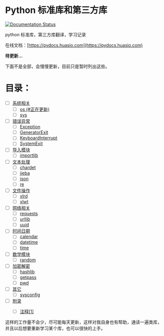 # Python 标准库和第三方库

[![Documentation Status](https://readthedocs.org/projects/pythonpython-packages-docs/badge/?version=latest)](https://pydocs.huasio.com/?badge=latest)

python 标准库，第三方库翻译，学习记录

在线文档：[https://pydocs.huasio.com](https://pydocs.huasio.com)

**待更新...**

下面不是全部，会慢慢更新，目前只是暂时列出这些。

# 目录：

- [ ] [系统相关](https://pydocs.huasio.com/zh_CN/latest/%E7%B3%BB%E7%BB%9F%E7%9B%B8%E5%85%B3/)
   - [ ] [os (#正在更新)](https://pydocs.huasio.com/zh_CN/latest/%E7%B3%BB%E7%BB%9F%E7%9B%B8%E5%85%B3/os/#os)
   - [ ] [sys](https://pydocs.huasio.com/zh_CN/latest/%E7%B3%BB%E7%BB%9F%E7%9B%B8%E5%85%B3/sys/#sys)
- [ ] [错误异常](https://pydocs.huasio.com/zh_CN/latest/%E9%94%99%E8%AF%AF%E5%BC%82%E5%B8%B8/)
    - [ ] [Exception](https://pydocs.huasio.com/zh_CN/latest/%E9%94%99%E8%AF%AF%E5%BC%82%E5%B8%B8/Exception/#exception)
    - [ ] [GeneratorExit]()
    - [ ] [KeyboardInterrupt]()
    - [ ] [SystemExit]()
- [ ] [导入模块](https://pydocs.huasio.com/zh_CN/latest/%E5%AF%BC%E5%85%A5%E6%A8%A1%E5%9D%97/)
    - [ ] [importlib](https://pydocs.huasio.com/zh_CN/latest/%E5%AF%BC%E5%85%A5%E6%A8%A1%E5%9D%97/importlib/)
- [ ] [文本处理](https://pydocs.huasio.com/zh_CN/latest/%E6%96%87%E6%9C%AC%E5%A4%84%E7%90%86/)
    - [ ] [chardet](https://pydocs.huasio.com/zh_CN/latest/%E6%96%87%E6%9C%AC%E5%A4%84%E7%90%86/chardet/)
    - [ ] [jieba](https://pydocs.huasio.com/zh_CN/latest/%E6%96%87%E6%9C%AC%E5%A4%84%E7%90%86/jieba/)
    - [ ] [json](https://pydocs.huasio.com/zh_CN/latest/%E6%96%87%E6%9C%AC%E5%A4%84%E7%90%86/json/)
    - [ ] [re](https://pydocs.huasio.com/zh_CN/latest/%E6%96%87%E6%9C%AC%E5%A4%84%E7%90%86/re/)
- [ ] [文件操作](https://pydocs.huasio.com/zh_CN/latest/%E6%96%87%E4%BB%B6%E6%93%8D%E4%BD%9C/)
    - [ ] [xlrd](https://pydocs.huasio.com/zh_CN/latest/%E6%96%87%E4%BB%B6%E6%93%8D%E4%BD%9C/xlrd/)
    - [ ] [xlwt](https://pydocs.huasio.com/zh_CN/latest/%E6%96%87%E4%BB%B6%E6%93%8D%E4%BD%9C/xlwt/)
- [ ] [网络相关](https://pydocs.huasio.com/zh_CN/latest/%E7%BD%91%E7%BB%9C%E7%9B%B8%E5%85%B3/)
    - [ ] [requests](https://pydocs.huasio.com/zh_CN/latest/%E7%BD%91%E7%BB%9C%E7%9B%B8%E5%85%B3/requests/)
    - [ ] [urllib](https://pydocs.huasio.com/zh_CN/latest/%E7%BD%91%E7%BB%9C%E7%9B%B8%E5%85%B3/urllib/)
    - [ ] [uuid]()
- [ ] [时间日期](https://pydocs.huasio.com/zh_CN/latest/%E6%97%B6%E9%97%B4%E6%97%A5%E6%9C%9F/)
    - [ ] [calendar]()
    - [ ] [datetime]()
    - [ ] [time](https://pydocs.huasio.com/zh_CN/latest/时间日期/time/)
- [ ] [数学模块]()
    - [ ] [random]()
- [ ] [加密解密](https://pydocs.huasio.com/zh_CN/latest/%E5%8A%A0%E5%AF%86%E8%A7%A3%E5%AF%86/)
    - [ ] [hashlib](https://pydocs.huasio.com/zh_CN/latest/%E5%8A%A0%E5%AF%86%E8%A7%A3%E5%AF%86/hashlib/)
    - [ ] [getpass](https://pydocs.huasio.com/zh_CN/latest/%E5%8A%A0%E5%AF%86%E8%A7%A3%E5%AF%86/getpass/)
    - [ ] [pwd](https://pydocs.huasio.com/zh_CN/latest/%E5%8A%A0%E5%AF%86%E8%A7%A3%E5%AF%86/pwd/)
- [ ] [其它](https://pydocs.huasio.com/zh_CN/latest/%E5%85%B6%E5%AE%83/)    
    - [ ] [sysconfig](https://pydocs.huasio.com/zh_CN/latest/%E5%85%B6%E5%AE%83/sysconfig/)
- [ ] [附录](https://pydocs.huasio.com/zh_CN/latest/%E9%99%84%E5%BD%95/)
    - [ ] [注释[1]](https://pydocs.huasio.com/zh_CN/latest/%E9%99%84%E5%BD%95/%E6%B3%A8%E9%87%8A[1]/)


这样的工作量不会少，尽可能每天更新，这样对我自身也有帮助，通读一遍类库，并且以后想要重新学习某个库，也可以很快的上手。
